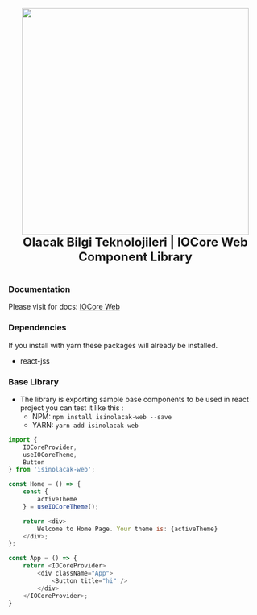 <p align="center">
    <img
        width="450"
        height="450"
        src="https://cdn.isinolacak.com/assets/images/darklogo.png"
    />
    <br/>
    <span style="font-size: 24px; font-weight: bold; text-align: center; width: 100%;">Olacak Bilgi Teknolojileri | IOCore Web Component Library</span>
    <br/>
    <br/>
</p>

### Documentation

Please visit for docs: [IOCore Web](https://iocore.isinolacak.com/web)

### Dependencies

If you install with yarn these packages will already be installed.

- react-jss

### Base Library

-   The library is exporting sample base components to be used in react project you can test it like this :
    -   NPM: `npm install isinolacak-web --save`
    -   YARN: `yarn add isinolacak-web`

```js
import {
    IOCoreProvider,
    useIOCoreTheme,
    Button
} from 'isinolacak-web';

const Home = () => {
    const {
        activeTheme
    } = useIOCoreTheme();

    return <div>
        Welcome to Home Page. Your theme is: {activeTheme}
    </div>;
};

const App = () => {
    return <IOCoreProvider>
        <div className="App">
            <Button title="hi" />
        </div>
    </IOCoreProvider>;
}
```

